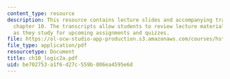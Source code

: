 ```yaml
---
content_type: resource
description: This resource contains lecture slides and accompanying transcripts for
  chapter 10. The transcripts allow students to review lecture material in detail
  as they study for upcoming assignments and quizzes.
file: https://ol-ocw-studio-app-production.s3.amazonaws.com/courses/hst-947-medical-artificial-intelligence-spring-2005/be702753a1f6d27c559b806ea4595e6d_ch10_logic2a.pdf
file_type: application/pdf
resourcetype: Document
title: ch10_logic2a.pdf
uid: be702753-a1f6-d27c-559b-806ea4595e6d
---
```

